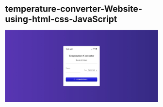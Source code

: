 # temperature-converter-Website-using-html-css-JavaScript
![temperature-converter-Website-using-html-css-JavaScript](img/temp_cover.jpeg)